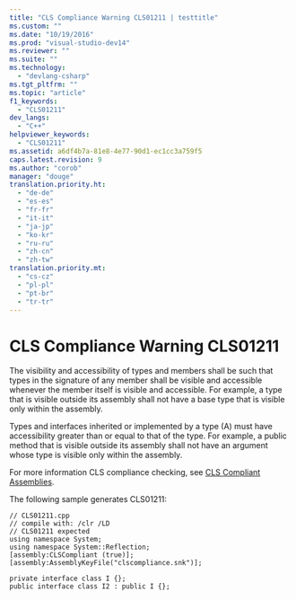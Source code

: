 ```yaml
---
title: "CLS Compliance Warning CLS01211 | testtitle"
ms.custom: ""
ms.date: "10/19/2016"
ms.prod: "visual-studio-dev14"
ms.reviewer: ""
ms.suite: ""
ms.technology: 
  - "devlang-csharp"
ms.tgt_pltfrm: ""
ms.topic: "article"
f1_keywords: 
  - "CLS01211"
dev_langs: 
  - "C++"
helpviewer_keywords: 
  - "CLS01211"
ms.assetid: a6df4b7a-81e8-4e77-90d1-ec1cc3a759f5
caps.latest.revision: 9
ms.author: "corob"
manager: "douge"
translation.priority.ht: 
  - "de-de"
  - "es-es"
  - "fr-fr"
  - "it-it"
  - "ja-jp"
  - "ko-kr"
  - "ru-ru"
  - "zh-cn"
  - "zh-tw"
translation.priority.mt: 
  - "cs-cz"
  - "pl-pl"
  - "pt-br"
  - "tr-tr"
---
```

# CLS Compliance Warning CLS01211
The visibility and accessibility of types and members shall be such that types in the signature of any member shall be visible and accessible whenever the member itself is visible and accessible. For example, a type that is visible outside its assembly shall not have a base type that is visible only within the assembly.  
  
 Types and interfaces inherited or implemented by a type (A) must have accessibility greater than or equal to that of the type.  For example, a public method that is visible outside its assembly shall not have an argument whose type is visible only within the assembly.  
  
 For more information CLS compliance checking, see [CLS Compliant Assemblies](http://msdn.microsoft.com/en-us/3320b57e-ea55-4697-a17d-f509a36a3c93).  
  
 The following sample generates CLS01211:  
  
```  
// CLS01211.cpp  
// compile with: /clr /LD  
// CLS01211 expected  
using namespace System;  
using namespace System::Reflection;  
[assembly:CLSCompliant (true)];  
[assembly:AssemblyKeyFile("clscompliance.snk")];  
  
private interface class I {};  
public interface class I2 : public I {};  
```